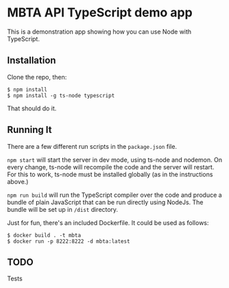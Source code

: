 MBTA API TypeScript demo app
===================
This is a demonstration app showing how you can use Node with TypeScript.

Installation
------------
Clone the repo, then:
```
$ npm install
$ npm install -g ts-node typescript
```
That should do it.

Running It
-------------
There are a few different run scripts in the `package.json` file.

`npm start` will start the server in dev mode, using ts-node and nodemon. On every change, ts-node will recompile the code and the server will restart. For this to work, ts-node must be installed globally (as in the instructions above.)

`npm run build` will run the TypeScript compiler over the code and produce a bundle of plain JavaScript that can be run directly using NodeJs. The bundle will be set up in `/dist` directory.

Just for fun, there's an included Dockerfile. It could be used as follows:
```
$ docker build . -t mbta
$ docker run -p 8222:8222 -d mbta:latest
```

TODO
---------
Tests